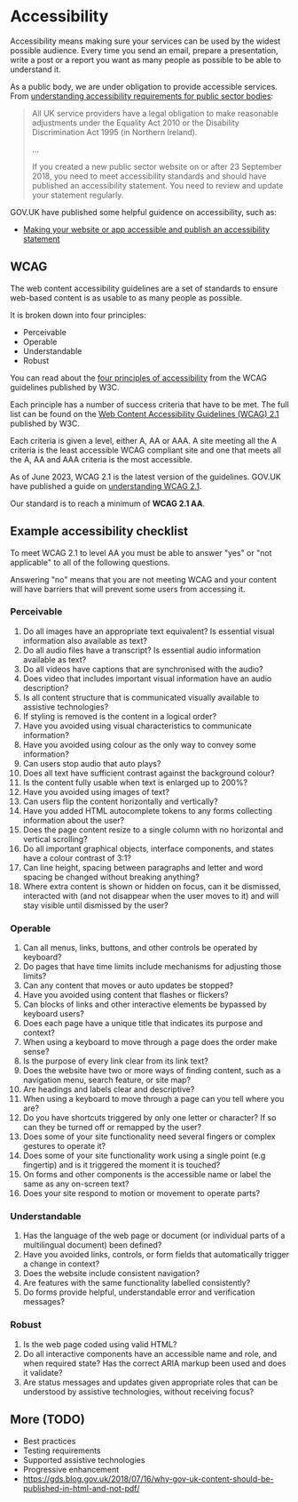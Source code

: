 # Accessibility

Accessibility means making sure your services can be used by the widest possible audience. Every time you send an email, prepare a presentation, write a post or a report you want as many people as possible to be able to understand it.

As a public body, we are under obligation to provide accessible services. From [understanding accessibility requirements for public sector bodies](https://www.gov.uk/guidance/accessibility-requirements-for-public-sector-websites-and-apps):

> All UK service providers have a legal obligation to make reasonable adjustments under the Equality Act 2010 or the Disability Discrimination Act 1995 (in Northern Ireland).
>
> ...
>
> If you created a new public sector website on or after 23 September 2018, you need to meet accessibility standards and should have published an accessibility statement. You need to review and update your statement regularly.

GOV.UK have published some helpful guidence on accessibility, such as:

- [Making your website or app accessible and publish an accessibility statement](https://www.gov.uk/guidance/make-your-website-or-app-accessible-and-publish-an-accessibility-statement)

## WCAG

The web content accessibility guidelines are a set of standards to ensure web-based content is as usable to as many people as possible.

It is broken down into four principles:

- Perceivable
- Operable
- Understandable
- Robust

You can read about the [four principles of accessibility](https://www.w3.org/WAI/WCAG21/Understanding/intro#understanding-the-four-principles-of-accessibility) from the WCAG guidelines published by W3C.

Each principle has a number of success criteria that have to be met. The full list can be found on the [Web Content Accessibility Guidelines (WCAG) 2.1
](https://www.w3.org/TR/WCAG21/) published by W3C.

Each criteria is given a level, either A, AA or AAA. A site meeting all the A criteria is the least accessible WCAG compliant site and one that meets all the A, AA and AAA criteria is the most accessible.

As of June 2023, WCAG 2.1 is the latest version of the guidelines. GOV.UK have published a guide on [understanding WCAG 2.1](https://www.gov.uk/service-manual/helping-people-to-use-your-service/understanding-wcag).

Our standard is to reach a minimum of **WCAG 2.1 AA**.

## Example accessibility checklist

To meet WCAG 2.1 to level AA you must be able to answer "yes" or "not applicable" to all of the following questions.

Answering "no" means that you are not meeting WCAG and your content will have barriers that will prevent some users from accessing it.

### Perceivable

1. Do all images have an appropriate text equivalent? Is essential visual information also available as text?
1. Do all audio files have a transcript? Is essential audio information available as text?
1. Do all videos have captions that are synchronised with the audio?
1. Does video that includes important visual information have an audio description?
1. Is all content structure that is communicated visually available to assistive technologies?
1. If styling is removed is the content in a logical order?
1. Have you avoided using visual characteristics to communicate information?
1. Have you avoided using colour as the only way to convey some information?
1. Can users stop audio that auto plays?
1. Does all text have sufficient contrast against the background colour?
1. Is the content fully usable when text is enlarged up to 200%?
1. Have you avoided using images of text?
1. Can users flip the content horizontally and vertically?
1. Have you added HTML autocomplete tokens to any forms collecting information about the user?
1. Does the page content resize to a single column with no horizontal and vertical scrolling?
1. Do all important graphical objects, interface components, and states have a colour contrast of 3:1?
1. Can line height, spacing between paragraphs and letter and word spacing be changed without breaking anything?
1. Where extra content is shown or hidden on focus, can it be dismissed, interacted with (and not disappear when the user moves to it) and will stay visible until dismissed by the user?

### Operable

1. Can all menus, links, buttons, and other controls be operated by keyboard?
1. Do pages that have time limits include mechanisms for adjusting those limits?
1. Can any content that moves or auto updates be stopped?
1. Have you avoided using content that flashes or flickers?
1. Can blocks of links and other interactive elements be bypassed by keyboard users?
1. Does each page have a unique title that indicates its purpose and context?
1. When using a keyboard to move through a page does the order make sense?
1. Is the purpose of every link clear from its link text?
1. Does the website have two or more ways of finding content, such as a navigation menu, search feature, or site map?
1. Are headings and labels clear and descriptive?
1. When using a keyboard to move through a page can you tell where you are?
1. Do you have shortcuts triggered by only one letter or character? If so can they be turned off or remapped by the user?
1. Does some of your site functionality need several fingers or complex gestures to operate it?
1. Does some of your site functionality work using a single point (e.g fingertip) and is it triggered the moment it is touched?
1. On forms and other components is the accessible name or label the same as any on-screen text?
1. Does your site respond to motion or movement to operate parts?

### Understandable

1. Has the language of the web page or document (or individual parts of a multilingual document) been defined?
1. Have you avoided links, controls, or form fields that automatically trigger a change in context?
1. Does the website include consistent navigation?
1. Are features with the same functionality labelled consistently?
1. Do forms provide helpful, understandable error and verification messages?

### Robust

1. Is the web page coded using valid HTML?
1. Do all interactive components have an accessible name and role, and when required state? Has the correct ARIA markup been used and does it validate?
1. Are status messages and updates given appropriate roles that can be understood by assistive technologies, without receiving focus?

## More (TODO)

- Best practices
- Testing requirements
- Supported assistive technologies
- Progressive enhancement
- https://gds.blog.gov.uk/2018/07/16/why-gov-uk-content-should-be-published-in-html-and-not-pdf/
